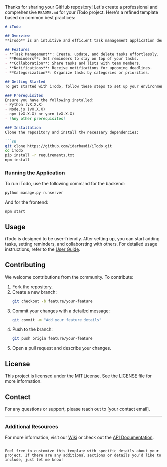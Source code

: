 Thanks for sharing your GitHub repository! Let's create a professional and comprehensive `README.md` for your iTodo project. Here's a refined template based on common best practices:

```markdown
# iTodo

## Overview
**iTodo** is an intuitive and efficient task management application designed to help you keep track of your daily tasks and enhance productivity. Built with [key technologies, e.g., Django, React], iTodo offers seamless task organization, reminders, and collaborative features, making it a versatile tool for both personal and professional use.

## Features
- **Task Management**: Create, update, and delete tasks effortlessly.
- **Reminders**: Set reminders to stay on top of your tasks.
- **Collaboration**: Share tasks and lists with team members.
- **Notifications**: Receive notifications for upcoming deadlines.
- **Categorization**: Organize tasks by categories or priorities.

## Getting Started
To get started with iTodo, follow these steps to set up your environment:

### Prerequisites
Ensure you have the following installed:
- Python (vX.X.X)
- Node.js (vX.X.X)
- npm (vX.X.X) or yarn (vX.X.X)
- [Any other prerequisites]

### Installation
Clone the repository and install the necessary dependencies:

```sh
git clone https://github.com/idarbandi/iTodo.git
cd iTodo
pip install -r requirements.txt
npm install
```

### Running the Application
To run iTodo, use the following command for the backend:

```sh
python manage.py runserver
```
And for the frontend:

```sh
npm start
```

## Usage
iTodo is designed to be user-friendly. After setting up, you can start adding tasks, setting reminders, and collaborating with others. For detailed usage instructions, refer to the [User Guide](docs/user_guide.md).

## Contributing
We welcome contributions from the community. To contribute:

1. Fork the repository.
2. Create a new branch:
   ```sh
   git checkout -b feature/your-feature
   ```
3. Commit your changes with a detailed message:
   ```sh
   git commit -m "Add your feature details"
   ```
4. Push to the branch:
   ```sh
   git push origin feature/your-feature
   ```
5. Open a pull request and describe your changes.

## License
This project is licensed under the MIT License. See the [LICENSE](LICENSE) file for more information.

## Contact
For any questions or support, please reach out to [your contact email].

---

### Additional Resources
For more information, visit our [Wiki](https://github.com/idarbandi/iTodo/wiki) or check out the [API Documentation](https://github.com/idarbandi/iTodo/docs/api).

```

Feel free to customize this template with specific details about your project. If there are any additional sections or details you’d like to include, just let me know!
